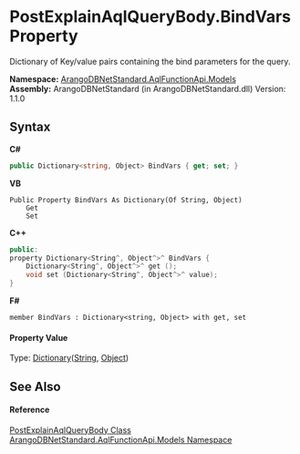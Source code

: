 # PostExplainAqlQueryBody.BindVars Property 
 

Dictionary of Key/value pairs containing the bind parameters for the query.

**Namespace:**&nbsp;<a href="e03acbe1-782e-533e-7ffe-cd51613ed54f">ArangoDBNetStandard.AqlFunctionApi.Models</a><br />**Assembly:**&nbsp;ArangoDBNetStandard (in ArangoDBNetStandard.dll) Version: 1.1.0

## Syntax

**C#**<br />
``` C#
public Dictionary<string, Object> BindVars { get; set; }
```

**VB**<br />
``` VB
Public Property BindVars As Dictionary(Of String, Object)
	Get
	Set
```

**C++**<br />
``` C++
public:
property Dictionary<String^, Object^>^ BindVars {
	Dictionary<String^, Object^>^ get ();
	void set (Dictionary<String^, Object^>^ value);
}
```

**F#**<br />
``` F#
member BindVars : Dictionary<string, Object> with get, set

```


#### Property Value
Type: <a href="https://docs.microsoft.com/dotnet/api/system.collections.generic.dictionary-2" target="_blank" rel="noopener noreferrer">Dictionary</a>(<a href="https://docs.microsoft.com/dotnet/api/system.string" target="_blank" rel="noopener noreferrer">String</a>, <a href="https://docs.microsoft.com/dotnet/api/system.object" target="_blank" rel="noopener noreferrer">Object</a>)

## See Also


#### Reference
<a href="d0f316e8-bde3-89ce-064c-a7cb54b4d11c">PostExplainAqlQueryBody Class</a><br /><a href="e03acbe1-782e-533e-7ffe-cd51613ed54f">ArangoDBNetStandard.AqlFunctionApi.Models Namespace</a><br />